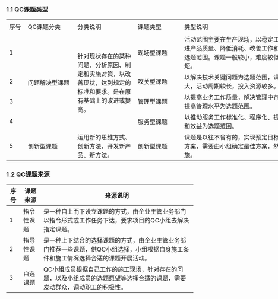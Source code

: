 ### 1.1 QC课题类型
<table border=0 cellpadding=0 cellspacing=0 width=1021 style='border-collapse:
 collapse;table-layout:fixed;width:766pt'>
 <col width=36 style='mso-width-source:userset;mso-width-alt:1152;width:27pt'>
 <col width=127 style='mso-width-source:userset;mso-width-alt:4064;width:95pt'>
 <col width=157 style='mso-width-source:userset;mso-width-alt:5024;width:118pt'>
 <col class=xl65 width=118 style='mso-width-source:userset;mso-width-alt:3776;
 width:89pt'>
 <col width=367 style='mso-width-source:userset;mso-width-alt:11744;width:275pt'>
 <col width=72 span=3 style='width:54pt'>
 <tr height=38 style='height:28.5pt'>
  <td height=38 class=xl77 width=36 style='height:28.5pt;width:27pt'><a
  name="Print_Area">序号</a></td>
  <td class=xl77 width=160 style='border-left:none;width:95pt'>QC课题分类</td>
  <td class=xl77 width=180 style='border-left:none;width:118pt'>分类说明</td>
  <td class=xl77 width=140 style='border-left:none;width:89pt'>课题类型</td>
  <td class=xl77 width=400 style='border-left:none;width:275pt'>类型说明</td>
 </tr>
 <tr height=54 style='height:40.5pt'>
  <td height=54 class=xl66 style='height:40.5pt;border-top:none'>1 </td>
  <td rowspan=4 class=xl71 style='border-bottom:.5pt hairline black;border-top:
  none'>问题解决型课题</td>
  <td rowspan=4 class=xl74 width=157 style='border-bottom:.5pt hairline black;
  border-top:none;width:118pt'>针对现状存在的某种问题，分析原因、制定和实施对策，以改善现状，达到规定的标准和要求。是在原有基础上的改进或提高。</td>
  <td class=xl69 style='border-top:none;border-left:none'>现场型课题</td>
  <td class=xl70 width=367 style='border-top:none;border-left:none;width:275pt'>活动范围主要在生产现场，以稳定工序质量、改进产品质量、降低消耗、改善工作和生活环境为选题范围。课题一般较小，难度较低，周期较短。</td>
   </tr>
 <tr height=36 style='height:27.0pt'>
  <td height=36 class=xl66 style='height:27.0pt;border-top:none'>2 </td>
  <td class=xl69 style='border-top:none;border-left:none'>攻关型课题</td>
  <td class=xl70 width=367 style='border-top:none;border-left:none;width:275pt'>以解决技术关键问题为选题范围，课题难度较大，活动周期较长，投入资源较多。</td>
   </tr>
 <tr height=36 style='height:27.0pt'>
  <td height=36 class=xl66 style='height:27.0pt;border-top:none'>3 </td>
  <td class=xl69 style='border-top:none;border-left:none'>管理型课题</td>
  <td class=xl70 width=367 style='border-top:none;border-left:none;width:275pt'>以提高业务工作质量，解决管理中存在的问题，提高管理水平为选题范围。</td>
  
 </tr>
 <tr height=36 style='height:27.0pt'>
  <td height=36 class=xl66 style='height:27.0pt;border-top:none'>4 </td>
  <td class=xl69 style='border-top:none;border-left:none'>服务型课题</td>
  <td class=xl70 width=367 style='border-top:none;border-left:none;width:275pt'>以推动服务工作标准化、程序化、提高服务质量和效益为选题范围。</td>
  
 </tr>
 <tr height=54 style='height:40.5pt'>
  <td height=54 class=xl66 style='height:40.5pt;border-top:none'>5 </td>
  <td class=xl68 style='border-top:none;border-left:none'>创新型课题</td>
  <td class=xl67 width=157 style='border-top:none;border-left:none;width:118pt'>运用新的思维方式、创新方法，开发新产品、新方法。</td>
  <td class=xl68 style='border-top:none;border-left:none'>创新型课题</td>
  <td class=xl70 width=367 style='border-top:none;border-left:none;width:275pt'>课题是以往不曾有的，实现预定目标可以有多种方案，需要由小组确定最佳方案，然后付诸实施。</td>
 
 </tr>
 <![endif]>
</table>

### 1.2 QC课题来源
| 序号 | 课题来源   | 来源说明                                                     |
| ---- | ---------- | ------------------------------------------------------------ |
| 1    | 指令性课题 | 是一种自上而下设立课题的方式，由企业主管业务部门以指令形式或工作任务下达，要求项目的QC小组去解决指定课题。 |
| 2    | 指导性课题 | 是一种上下结合的选择课题的方式，由企业主管业务部门推荐一些课题，供QC小组选择，小组根据自身施工条件和施工情况选择合适的课题开展活动。 |
| 3    | 自选课题   | QC小组成员根据自己工作的施工现场，针对存在的问题，以及小组成员的选题愿望等选择合适的课题，需要发动群众，调动职工的积极性。 |
